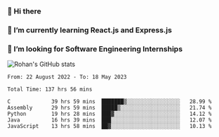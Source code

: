 ### 👋 Hi there 

<!--
**rohznmdev/rohznmdev** is a ✨ _special_ ✨ repository because its `README.md` (this file) appears on your GitHub profile.

Here are some ideas to get you started:

- 🔭 I’m currently working on ...
- 🌱 I’m currently learning Ruby and Ruby on Rails
- 👯 I’m looking to collaborate on ...
- 🤔 I’m looking for help with ...
- 💬 Ask me about ...
- 📫 How to reach me: ...
- 😄 Pronouns: ...
- ⚡ Fun fact: ...
-->
### 🌱 I’m currently learning React.js and Express.js
### 🤔 I’m looking for Software Engineering Internships
![Rohan's GitHub stats](https://github-readme-stats.vercel.app/api?username=rohznmdev&theme=dark&show_icons=true)

<!--START_SECTION:waka-->

```text
From: 22 August 2022 - To: 18 May 2023

Total Time: 137 hrs 56 mins

C             39 hrs 59 mins  ███████▒░░░░░░░░░░░░░░░░░   28.99 %
Assembly      29 hrs 59 mins  █████▒░░░░░░░░░░░░░░░░░░░   21.74 %
Python        19 hrs 28 mins  ███▓░░░░░░░░░░░░░░░░░░░░░   14.12 %
Java          16 hrs 39 mins  ███░░░░░░░░░░░░░░░░░░░░░░   12.07 %
JavaScript    13 hrs 58 mins  ██▓░░░░░░░░░░░░░░░░░░░░░░   10.13 %
```

<!--END_SECTION:waka-->
